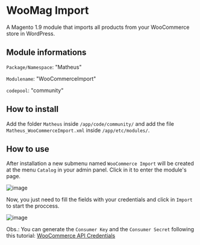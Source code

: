 # WooMag Import
A Magento 1.9 module that imports all products from your WooCommerce store in WordPress.

## Module informations
`Package/Namespace`: "Matheus"  

`Modulename`: "WooCommerceImport"

`codepool`: "community"  

## How to install
Add the folder `Matheus` inside `/app/code/community/` and add the file `Matheus_WooCommerceImport.xml` inside `/app/etc/modules/`.

## How to use
After installation a new submenu named `WooCommerce Import` will be created at the menu `Catalog` in your admin panel. Click in it to enter the module's page.

![image](https://user-images.githubusercontent.com/55641441/134852949-a6059ddb-7124-4343-8145-8889e30fdbf9.png)

Now, you just need to fill the fields with your credentials and click in `Import` to start the proccess. 

![image](https://user-images.githubusercontent.com/55641441/134853252-27b065a4-07c8-4fe0-9749-554352f8e90e.png)

Obs.: You can generate the `Consumer Key` and the `Consumer Secret` following this tutorial: [WooCommerce API Credentials](https://woocommerce.github.io/woocommerce-rest-api-docs/#authentication)
